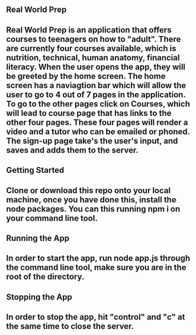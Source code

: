 Real World Prep
---
Real World Prep is an application that offers courses to teenagers on how to "adult". There are currently four courses
available, which is nutrition, technical, human anatomy, financial literacy. When the user opens the app, they will be greeted 
by the home screen. The home screen has a naviagtion bar which will allow the user to go to 4 out of 7 pages in the application.
To go to the other pages click on Courses, which will lead to course page that has links to the other four pages. These four
pages will render a video and a tutor who can be emailed or phoned. The sign-up page take's the user's input, and saves and
adds them to the server.
---
Getting Started
---
Clone or download this repo onto your local machine, once you have done this, install the node packages. You can this running 
npm i on your command line tool.
---
Running the App
---
In order to start the app, run node app.js through the command line tool, make sure you are in the root of the directory.
---
Stopping the App
---
In order to stop the app, hit "control" and "c" at the same time to close the server.
---
